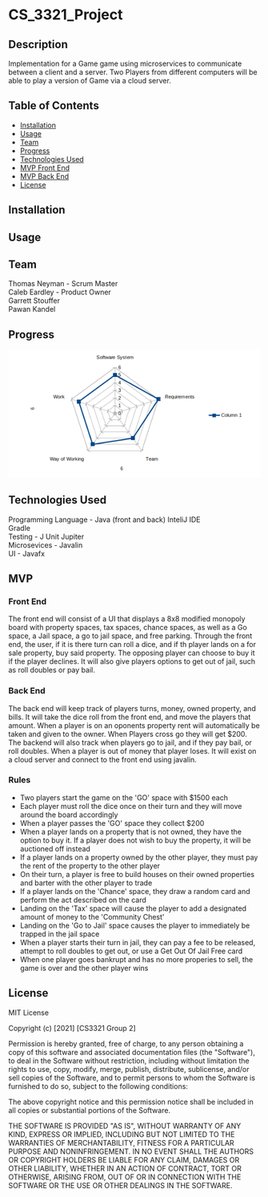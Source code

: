 # CS_3321_Project
## Description
Implementation for a Game game using microservices to communicate between a client and a server. Two Players from different computers will be able to play a version of Game via a cloud server.

## Table of Contents
- [Installation](#installation)
- [Usage](#usage)
- [Team](#team)
- [Progress](#progress)
- [Technologies Used](#technologies-used)
- [MVP Front End](#front-end)
- [MVP Back End](#back-end)
- [License](#license)

## Installation
## Usage

## Team
Thomas Neyman - Scrum Master  
Caleb Eardley - Product Owner  
Garrett Stouffer   
Pawan Kandel  

## Progress
![Project Health](docs/images/projectHealth3.png)

## Technologies Used
Programming Language - Java (front and back)
InteliJ IDE  
Gradle  
Testing - J Unit Jupiter  
Microsevices - Javalin  
UI - Javafx

## MVP
### Front End
The front end will consist of a UI that displays a 8x8 modified monopoly board with property spaces, tax spaces, chance spaces, as well as a Go space, a Jail space, a go to jail space, and free parking. Through the front end, the user, if it is there turn can roll a dice, and if th player lands on a for sale property, buy said property. The opposing player can choose to buy it if the player declines. It will also give players options to get out of jail, such as roll doubles or pay bail.
### Back End
The back end will keep track of players turns, money, owned property, and bills. It will take the dice roll from the front end, and move the players that amount. When a player is on an oponents property rent will automatically be taken and given to the owner. When Players cross go they will get $200. The backend will also track when players go to jail, and if they pay bail, or roll doubles. When a player is out of money that player loses. It will exist on a cloud server and connect to the front end using javalin.
### Rules
- Two players start the game on the 'GO' space with $1500 each
- Each player must roll the dice once on their turn and they will move around the board accordingly
- When a player passes the 'GO' space they collect $200
- When a player lands on a property that is not owned, they have the option to buy it. If a player does not wish to buy the property, it will be auctioned off instead
- If a player lands on a property owned by the other player, they must pay the rent of the property to the other player
- On their turn, a player is free to build houses on their owned properties and barter with the other player to trade
- If a player lands on the 'Chance' space, they draw a random card and perform the act described on the card
- Landing on the 'Tax' space will cause the player to add a designated amount of money to the 'Community Chest'
- Landing on the 'Go to Jail' space causes the player to immediately be trapped in the jail space
- When a player starts their turn in jail, they can pay a fee to be released, attempt to roll doubles to get out, or use a Get Out Of Jail Free card
- When one player goes bankrupt and has no more properies to sell, the game is over and the other player wins


## License
MIT License

Copyright (c) [2021] [CS3321 Group 2]

Permission is hereby granted, free of charge, to any person obtaining a copy
of this software and associated documentation files (the "Software"), to deal
in the Software without restriction, including without limitation the rights
to use, copy, modify, merge, publish, distribute, sublicense, and/or sell
copies of the Software, and to permit persons to whom the Software is
furnished to do so, subject to the following conditions:

The above copyright notice and this permission notice shall be included in all
copies or substantial portions of the Software.

THE SOFTWARE IS PROVIDED "AS IS", WITHOUT WARRANTY OF ANY KIND, EXPRESS OR
IMPLIED, INCLUDING BUT NOT LIMITED TO THE WARRANTIES OF MERCHANTABILITY,
FITNESS FOR A PARTICULAR PURPOSE AND NONINFRINGEMENT. IN NO EVENT SHALL THE
AUTHORS OR COPYRIGHT HOLDERS BE LIABLE FOR ANY CLAIM, DAMAGES OR OTHER
LIABILITY, WHETHER IN AN ACTION OF CONTRACT, TORT OR OTHERWISE, ARISING FROM,
OUT OF OR IN CONNECTION WITH THE SOFTWARE OR THE USE OR OTHER DEALINGS IN THE
SOFTWARE.

